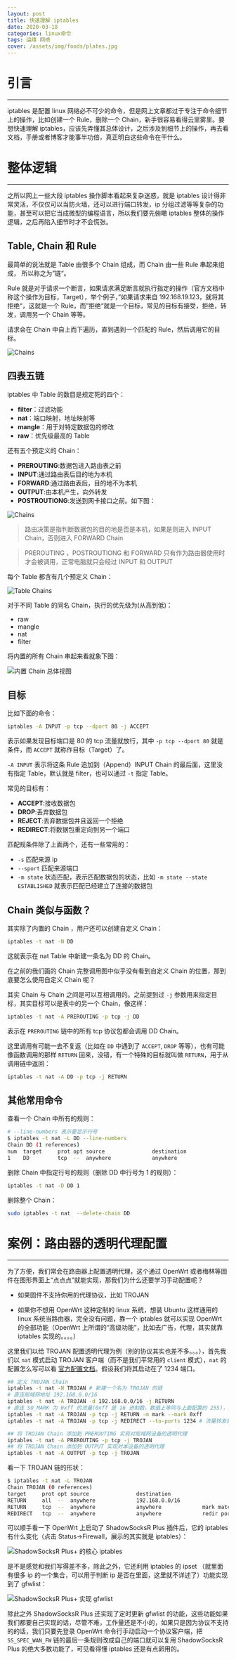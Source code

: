 ```yaml
---
layout: post
title: 快速理解 iptables 
date: 2020-03-18
categories: linux命令
tags: 运维 网络
cover: /assets/img/foods/plates.jpg
---
```


# 引言
---

iptables 是配置 linux 网络必不可少的命令，但是网上文章都过于专注于命令细节上的操作，比如创建一个 Rule，删除一个 Chain，新手很容易看得云里雾里。要想快速理解 iptables，应该先弄懂其总体设计，之后涉及到细节上的操作，再去看文档，手册或者博客才能事半功倍，真正明白这些命令在干什么。

# 整体逻辑
---

之所以网上一些大段 iptables 操作脚本看起来复杂迷惑，就是 iptables 设计得非常灵活，不仅仅可以当防火墙，还可以进行端口转发，ip 分组过滤等等复杂的功能，甚至可以把它当成微型的编程语言，所以我们要先俯瞰 iptables 整体的操作逻辑，之后再陷入细节时才不会慌张。

## Table, Chain 和 Rule

最简单的说法就是 Table 由很多个 Chain 组成，而 Chain 由一些 Rule 串起来组成， 所以称之为”链“。

Rule 就是对于请求一个断言，如果请求满足断言就执行指定的操作（官方文档中称这个操作为目标，Target），举个例子，”如果请求来自 192.168.19.123，就将其拒绝“，这就是一个 Rule，而”拒绝“就是一个目标，常见的目标有接受，拒绝，转发，调用另一个 Chain 等等。

请求会在 Chain 中自上而下遍历，直到遇到一个匹配的 Rule，然后调用它的目标。

![Chains](/assets/img/iptables/chains.png)

## 四表五链

iptables 中 Table 的数目是规定死的四个：

- **filter**：过滤功能
- **nat**：端口映射，地址映射等
- **mangle**：用于对特定数据包的修改
- **raw**：优先级最高的 Table

还有五个预定义的 Chain：

-  **PREROUTING**:数据包进入路由表之前
-  **INPUT**:通过路由表后目的地为本机
-  **FORWARD**:通过路由表后，目的地不为本机
-  **OUTPUT**:由本机产生，向外转发
-  **POSTROUTIONG**:发送到网卡接口之前。如下图：

![Chains](/assets/img/iptables/pre-defined-chains.png)

> 路由决策是指判断数据包的目的地是否是本机，如果是则进入 INPUT Chain，否则进入 FORWARD Chain

> PREROUTING ，POSTROUTIONG 和 FORWARD 只有作为路由器使用时才会被调用，正常电脑就只会经过 INPUT 和 OUTPUT



每个 Table 都含有几个预定义 Chain：

![Table Chains](/assets/img/iptables/table-chains.png)



对于不同 Table 的同名 Chain，执行的优先级为(从高到低)：

- raw
- mangle
- nat
- filter



将内置的所有 Chain 串起来看就象下图：

![内置 Chain 总体视图](/assets/img/iptables/entire-chains.png)


## 目标

比如下面的命令：

```bash
iptables -A INPUT -p tcp --dport 80 -j ACCEPT
```

表示如果发现目标端口是 80 的 tcp 流量就放行，其中 `-p tcp --dport 80` 就是条件，而 `ACCEPT` 就称作目标（Target）了。

`-A INPUT` 表示将这条 Rule 追加到（Append）INPUT Chain 的最后面，这里没有指定 Table，默认就是 filter，也可以通过 `-t` 指定 Table。

常见的目标有：

 - **ACCEPT**:接收数据包
 - **DROP**:丢弃数据包
 - **REJECT**:丢弃数据包并且返回一个拒绝
 - **REDIRECT**:将数据包重定向到另一个端口

匹配规条件除了上面两个，还有一些常用的：

 - `-s` 匹配来源 ip
 - `--sport` 匹配来源端口
 - `-m state` 状态匹配，表示匹配数据包的状态，比如 `-m state --state ESTABLISHED` 就表示匹配已经建立了连接的数据包



## Chain 类似与函数？


其实除了内置的 Chain ，用户还可以创建自定义 Chain：

```bash
iptables -t nat -N DD
```

这就表示在 nat Table 中新建一条名为 DD 的 Chain。

在之前的我们画的 Chain 完整调用图中似乎没有看到自定义 Chain 的位置，那到底要怎么使用自定义 Chain 呢？



其实 Chain 与 Chain 之间是可以互相调用的。之前提到过 `-j` 参数用来指定目标，其实目标可以是表中的另一个 Chain，像这样：

```bash
iptables -t nat -A PREROUTING -p tcp -j DD
```

表示在 `PREROUTING` 链中的所有 tcp 协议包都会调用 DD Chain。



这里调用有可能一去不复返（比如在 `DD` 中遇到了 `ACCEPT`, `DROP` 等等），也有可能像函数调用的那样 `RETURN` 回来，没错，有一个特殊的目标就叫做 `RETURN`，用于从调用链中返回：

```bash
iptables -t nat -A DD -p tcp -j RETURN 
```



## 其他常用命令

查看一个 Chain 中所有的规则：

```bash
# --line-numbers 表示要显示行号
$ iptables -t nat -L DD --line-numbers
Chain DD (1 references)
num  target     prot opt source               destination         
1    DD         tcp  --  anywhere             anywhere      
```

删除 Chain 中指定行号的规则（删除 DD 中行号为 1 的规则）：

```bash
iptables -t nat -D DD 1
```

删除整个 Chain：

```bash
sudo iptables -t nat  --delete-chain DD
```

# 案例：路由器的透明代理配置

---



为了方便，我们常会在路由器上配置透明代理，这个通过 OpenWrt 或者梅林等固件在图形界面上“点点点”就能实现，那我们为什么还要学习手动配置呢？



- 如果固件不支持你用的代理协议，比如 TROJAN

- 如果你不想用 OpenWrt 这种定制的 linux 系统，想装 Ubuntu 这样通用的 linux 系统当路由器，完全没有问题，靠一个 iptables 就可以实现 OpenWrt 的全部功能（OpenWrt 上所谓的“高级功能”，比如去广告，代理，其实就靠 iptables 实现的。。。。）

这里我们以给 TROJAN 配置透明代理为例（别的协议其实也差不多。。。），首先我们以 `nat` 模式启动 TROJAN 客户端（而不是我们平常用的 `client` 模式），`nat` 的配置怎么写可以看 [官方配置文档](https://trojan-gfw.github.io/trojan/config)。假设我们将其启动在了 1234 端口。

```bash
## 定义 TROJAN Chain
iptables -t nat -N TROJAN # 新建一个名为 TROJAN 的链
# 直连局域网地址 192.168.0.0/16
iptables -t nat -A TROJAN -d 192.168.0.0/16 -j RETURN  
# 直连 SO_MARK 为 0xff 的流量(0xff 是 16 进制数，数值上等同与上面配置的 255)，此规则目的是避免代理本机(网关)流量出现回环问题
iptables -t nat -A TROJAN -p tcp -j RETURN -m mark --mark 0xff 
iptables -t nat -A TROJAN -p tcp -j REDIRECT --to-ports 1234 # 流量转发到 1234 端口（即 Trojan）

## 将 TROJAN Chain 添加到 PREROUTING 实现对局域网设备的透明代理
iptables -t nat -A PREROUTING -p tcp -j TROJAN
## 将 TROJAN Chain 添加到 OUTPUT 实现对本设备的透明代理
iptables -t nat -A OUTPUT -p tcp -j TROJAN
```

看一下 TROJAN 链的形状：

```bash
$ iptables -t nat -L TROJAN
Chain TROJAN (0 references)
target     prot opt source               destination
RETURN     all  --  anywhere             192.168.0.0/16
RETURN     tcp  --  anywhere             anywhere             mark match 0xff
REDIRECT   tcp  --  anywhere             anywhere             redir ports 1234
```



可以顺手看一下 OpenWrt 上启动了 ShadowSocksR Plus 插件后，它的 iptables 有什么变化（点击 Status->Firewall，展示的其实就是 iptables）：

![ShadowSocksR Plus+ 的核心 iptables](/assets/img/iptables/ss_iptables.png)

是不是感觉和我们写得差不多，除此之外，它还利用 iptables 的 ipset （就里面有很多 ip 的一个集合，可以用于判断 ip 是否在里面，这里就不详述了）功能实现到了 gfwlist：

![ShadowSocksR Plus+ 实现 gfwlist](/assets/img/iptables/ss_gfwlist_table.png)

除此之外  ShadowSocksR Plus  还实现了定时更新 gfwlist 的功能，这些功能如果我们都要自己实现的话，尽管不难，工作量还是不小的，如果只是因为协议不支持的的话，我们只要先登录 OpenWrt 命令行手动启动一个协议客户端，把 `SS_SPEC_WAN_FW` 链的最后一条规则改成自己的端口就可以复用 ShadowSocksR Plus 的绝大多数功能了，可见看得懂 iptables 还是有点卵用的。

